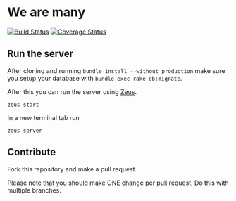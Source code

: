 # We are many

[![Build Status](https://travis-ci.org/fabiansch/wam.png?branch=master)](https://travis-ci.org/fabiansch/wam)
[![Coverage Status](https://coveralls.io/repos/fabiansch/wam/badge.png)](https://coveralls.io/r/fabiansch/wam)

## Run the server

After cloning and running `bundle install --without production` make sure you setup your database with `bundle exec rake db:migrate`.

After this you can run the server using [Zeus](https://github.com/burke/zeus).

    zeus start

In a new terminal tab run
    
    zeus server

## Contribute

Fork this repository and make a pull request.

Please note that you should make ONE change per pull request. Do this with multiple branches.
